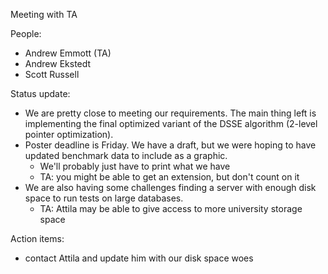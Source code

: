 Meeting with TA

People:
- Andrew Emmott (TA)
- Andrew Ekstedt
- Scott Russell

Status update:
* We are pretty close to meeting our requirements. The main thing left is implementing the final optimized variant of the DSSE algorithm (2-level pointer optimization).
* Poster deadline is Friday. We have a draft, but we were hoping to have updated benchmark data to include as a graphic.
    * We'll probably just have to print what we have
    * TA: you might be able to get an extension, but don't count on it
* We are also having some challenges finding a server with enough disk space to run tests on large databases.
    * TA: Attila may be able to give access to more university storage space 
    

Action items:
  * contact Attila and update him with our disk space woes
